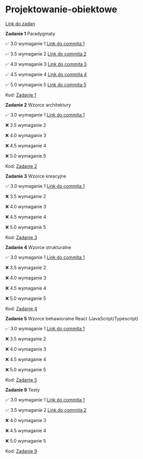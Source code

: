 # Projektowanie-obiektowe

[Link do zadan](https://github.com/kprzystalski/po2024)

**Zadanie 1** Paradygmaty

:white_check_mark: 3.0 wymaganie 1 [Link do commita 1](https://github.com/wmakoss/Projektowanie-obiektowe/commit/4bd98a405ca70e6935ee863a73ec82df383d2ff7)

:white_check_mark: 3.5 wymaganie 2 [Link do commita 2](https://github.com/wmakoss/Projektowanie-obiektowe/commit/0e224beb0318ad70dad0d1180a8d1ca1add12446)

:white_check_mark: 4.0 wymaganie 3 [Link do commita 3](https://github.com/wmakoss/Projektowanie-obiektowe/commit/6ab75e635f86ec53c1bbf8982ce1ca32feb8b30b)

:white_check_mark: 4.5 wymaganie 4 [Link do commita 4](https://github.com/wmakoss/Projektowanie-obiektowe/commit/bc7412dc8126c9a816a458bd4638050b009035ea)

:white_check_mark: 5.0 wymaganie 5 [Link do commita 5](https://github.com/wmakoss/Projektowanie-obiektowe/commit/eaf85bc46082e116f8226003accf9c2c21a6193c)


Kod: [Zadanie 1](https://github.com/wmakoss/Projektowanie-obiektowe/tree/main/zadanie%201)

**Zadanie 2** Wzorce architektury

:white_check_mark: 3.0 wymaganie 1 [Link do commita 1](https://github.com/wmakoss/Projektowanie-obiektowe/commit/abc55d1b8432cf44f6a718f592955fe301a9c254)

:x: 3.5 wymaganie 2

:x: 4.0 wymaganie 3

:x: 4.5 wymaganie 4

:x: 5.0 wymaganie 5


Kod: [Zadanie 2](https://github.com/wmakoss/Projektowanie-obiektowe/tree/main/zadanie%202)

**Zadanie 3** Wzorce kreacyjne

:white_check_mark: 3.0 wymaganie 1 [Link do commita 1](https://github.com/wmakoss/Projektowanie-obiektowe/commit/ed783fe300665eef84a47b0cd2cb85982fa1901f)

:x: 3.5 wymaganie 2

:x: 4.0 wymaganie 3

:x: 4.5 wymaganie 4

:x: 5.0 wymaganie 5


Kod: [Zadanie 3](https://github.com/wmakoss/Projektowanie-obiektowe/tree/main/zadanie%203)

**Zadanie 4** Wzorce strukturalne

:white_check_mark: 3.0 wymaganie 1 [Link do commita 1](https://github.com/wmakoss/Projektowanie-obiektowe/commit/8fd6254577aacaaa43a3a4ce3eb5488f1d289990)

:x: 3.5 wymaganie 2

:x: 4.0 wymaganie 3

:x: 4.5 wymaganie 4

:x: 5.0 wymaganie 5


Kod: [Zadanie 4](https://github.com/wmakoss/Projektowanie-obiektowe/tree/main/zadanie%204)

**Zadanie 5** Wzorce behawioralne React (JavaScript/Typescript)

:white_check_mark: 3.0 wymaganie 1 [Link do commita 1](https://github.com/wmakoss/Projektowanie-obiektowe/commit/0515c48fe693c6fdd188fb3b6ffa40a884faaf6e)

:x: 3.5 wymaganie 2

:x: 4.0 wymaganie 3

:x: 4.5 wymaganie 4

:x: 5.0 wymaganie 5


Kod: [Zadanie 5](https://github.com/wmakoss/Projektowanie-obiektowe/tree/main/zadanie%205)

**Zadanie 9** Testy

:white_check_mark: 3.0 wymaganie 1 [Link do commita 1](https://github.com/wmakoss/Projektowanie-obiektowe/commit/4902ad5110ce8ec79833de04c153c4664e2c698b)

:white_check_mark: 3.5 wymaganie 2 [Link do commita 2](https://github.com/wmakoss/Projektowanie-obiektowe/commit/4902ad5110ce8ec79833de04c153c4664e2c698b)

:x: 4.0 wymaganie 3

:x: 4.5 wymaganie 4

:x: 5.0 wymaganie 5


Kod: [Zadanie 9](https://github.com/wmakoss/Projektowanie-obiektowe/tree/main/zadanie%209)
